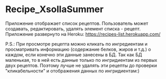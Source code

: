 # Recipe_XsollaSummer
Приложение отображает список рецептов. Пользователь может создавать, редактировать, удалять элемент списка - рецепт. 
Приложение развернуто на Heroku: https://recipes-list.herokuapp.com/

P.S.: При просмотре рецепта можно кликать по ингредиентам и просматривать информацию (содержание белков, жиров и т.д.) о каждом, если конечно эти данные занесены в БД. Так как БД маленькая, то в ней есть данные только по ингридиентам из первых двух рецептов. Поэтому лучше не удалять эти рецепты до проверки "кликабельности" и отображения данных по ингридиентам:)


